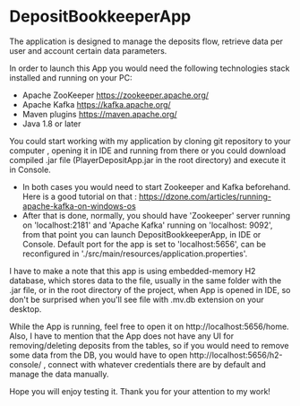 # DepositBookkeeperApp



The application is designed to manage the deposits flow, retrieve data per user and account certain data parameters.


In order to launch this App you would need the following technologies stack installed and running on your PC:

- Apache ZooKeeper https://zookeeper.apache.org/
- Apache Kafka https://kafka.apache.org/
- Maven plugins https://maven.apache.org/
- Java 1.8 or later 


You could start working with my application by cloning git repository to your computer , opening it in IDE and running from there or you could download compiled .jar file (PlayerDepositApp.jar in the root directory) and execute it in Console.

- In both cases you would need to start Zookeeper and Kafka beforehand. Here is a good tutorial on that : https://dzone.com/articles/running-apache-kafka-on-windows-os
- After that is done, normally, you should have 'Zookeeper' server running on 'localhost:2181' and 'Apache Kafka' running on 'localhost: 9092', from that point you can launch DepositBookkeeperApp, in IDE or Console. Default port for the app is set to 'localhost:5656', can be reconfigured in './src/main/resources/application.properties'.


I have to make a note that this app is using embedded-memory H2 database, which stores data to the file, usually in the same folder with the .jar file, or in the root directory of the project, when App is opened in IDE, so don't be surprised when you'll see file with .mv.db extension on your desktop.


While the App is running, feel free to open it on http://localhost:5656/home. Also, I have to mention that the App does not have any UI for removing/deleting deposits from the tables, so if you would need to remove some data from the DB, you would have to open http://localhost:5656/h2-console/ , connect with whatever credentials there are by default and manage the data manually.


Hope you will enjoy testing it. Thank you for your attention to my work! 
